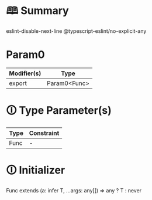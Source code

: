 # &#128366; Summary

eslint-disable-next-line @typescript-eslint/no-explicit-any

# Param0

| Modifier(s)                            | Type                     |
|----------------------------------------|--------------------------|
| export | Param0&lt;Func&gt; |

# &#128712; Type Parameter(s)

| Type | Constraint |
| ---- | ---------- |
| Func | -          |

# &#128712; Initializer

Func extends (a: infer T, ...args: any[]) => any ? T : never